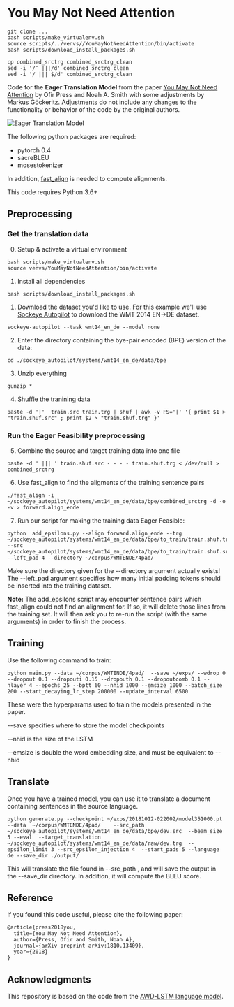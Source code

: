 # You May Not Need Attention

```
git clone ...
bash scripts/make_virtualenv.sh
source scripts/../venvs//YouMayNotNeedAttention/bin/activate
bash scripts/download_install_packages.sh

cp combined_srctrg combined_srctrg_clean
sed -i '/^ |||/d' combined_srctrg_clean
sed -i '/ ||| $/d' combined_srctrg_clean
```

Code for the **Eager Translation Model** from the paper [You May Not Need Attention](https://arxiv.org/abs/1810.13409) by Ofir Press and Noah A. Smith
with some adjustments by Markus Göckeritz. Adjustments do not include any changes to the functionality or behavior of the code by the original authors.

![Eager Translation Model](http://ofir.io/images/eagertranslation/eagertranslationmodel.png)

The following python packages are required:
* pytorch 0.4
* sacreBLEU
* mosestokenizer

In addition, [fast_align](https://github.com/clab/fast_align) is needed to compute alignments. 

This code requires Python 3.6+

## Preprocessing 
### Get the translation data
0. Setup & activate a virtual environment
```
bash scripts/make_virtualenv.sh
source venvs/YouMayNotNeedAttention/bin/activate
```

1. Install all dependencies
```
bash scripts/download_install_packages.sh
```

1. Download the dataset you'd like to use. For this example we'll use [Sockeye Autopilot](https://github.com/awslabs/sockeye/tree/master/sockeye_contrib/autopilot) to download the WMT 2014 EN->DE dataset.

```
sockeye-autopilot --task wmt14_en_de --model none
```
2. Enter the directory containing the bye-pair encoded (BPE) version of the data:
```
cd ./sockeye_autopilot/systems/wmt14_en_de/data/bpe
```
3. Unzip everything
```
gunzip *
```
4. Shuffle the tranining data
```
paste -d '|'  train.src train.trg | shuf | awk -v FS='|' '{ print $1 > "train.shuf.src" ; print $2 > "train.shuf.trg" }'
```


### Run the Eager Feasibility preprocessing

5. Combine the source and target training data into one file
```
paste -d ' ||| ' train.shuf.src - - - - train.shuf.trg < /dev/null > combined_srctrg
```

6. Use fast_align to find the aligments of the training sentence pairs
```
./fast_align -i ~/sockeye_autopilot/systems/wmt14_en_de/data/bpe/combined_srctrg -d -o -v > forward.align_ende
```

7. Run our script for making the training data Eager Feasible:
```
python  add_epsilons.py --align forward.align_ende --trg ~/sockeye_autopilot/systems/wmt14_en_de/data/bpe/to_train/train.shuf.trg --src ~/sockeye_autopilot/systems/wmt14_en_de/data/bpe/to_train/train.shuf.src --left_pad 4 --directory ~/corpus/WMTENDE/4pad/ 
```
Make sure the directory given for the --directory argument actually exists!
The --left_pad argument specifies how many initial padding tokens should be inserted into the training dataset. 

**Note:** The add_epsilons script may encounter sentence pairs which fast_align could not find an alignment for. If so, it will delete those lines from the training set. It will then ask you to re-run the script (with the same arguments) in order to finish the process. 



## Training
Use the following command to train:

```
python main.py --data ~/corpus/WMTENDE/4pad/  --save ~/exps/ --wdrop 0 --dropout 0.1 --dropouti 0.15 --dropouth 0.1 --dropoutcomb 0.1 --nlayer 4 --epochs 25 --bptt 60 --nhid 1000 --emsize 1000 --batch_size 200 --start_decaying_lr_step 200000 --update_interval 6500
```
These were the hyperparams used to train the models presented in the paper.

--save specifies where to store the model checkpoints

--nhid is the size of the LSTM 

--emsize is double the word embedding size, and must be equivalent to --nhid



## Translate
Once you have a trained model, you can use it to translate a document containing sentences in the source language.
```
python generate.py --checkpoint ~/exps/20181012-022002/model351000.pt  --data  ~/corpus/WMTENDE/4pad/    --src_path  ~/sockeye_autopilot/systems/wmt14_en_de/data/bpe/dev.src  --beam_size 5 --eval  --target_translation ~/sockeye_autopilot/systems/wmt14_en_de/data/raw/dev.trg  --epsilon_limit 3 --src_epsilon_injection 4  --start_pads 5 --language de --save_dir ./output/
```

This will translate the file found in --src_path , and will save the output in the --save_dir directory. In addition, it will compute the BLEU score. 


## Reference
If you found this code useful, please cite the following paper:

```
@article{press2018you,
  title={You May Not Need Attention},
  author={Press, Ofir and Smith, Noah A},
  journal={arXiv preprint arXiv:1810.13409},
  year={2018}
}
```

## Acknowledgments

This repository is based on the code from the [AWD-LSTM language model](https://github.com/salesforce/awd-lstm-lm). 
